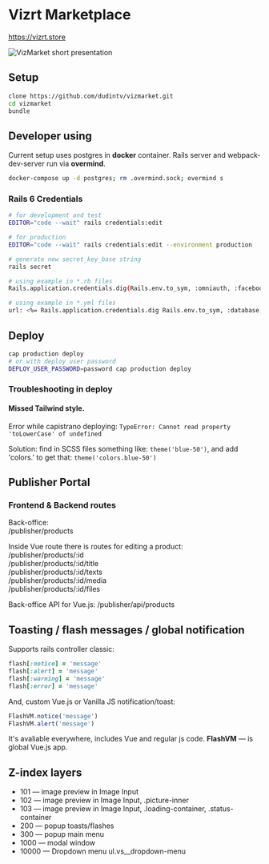 # Vizrt Marketplace

<a href="https://vizrt.store" target="_blank">https://vizrt.store</a>

![VizMarket short presentation](https://github.com/dudintv/vizmarket/raw/master/public/images/for-github-readme/vizmarket-short-presentation.gif)

## Setup
```bash
clone https://github.com/dudintv/vizmarket.git
cd vizmarket
bundle
```

## Developer using

Current setup uses postgres in **docker** container. Rails server and webpack-dev-server run via **overmind**.

```bash
docker-compose up -d postgres; rm .overmind.sock; overmind s
```

### Rails 6 Credentials

```bash
# for development and test
EDITOR="code --wait" rails credentials:edit

# for production
EDITOR="code --wait" rails credentials:edit --environment production

# generate new secret_key_base string
rails secret

# using example in *.rb files
Rails.application.credentials.dig(Rails.env.to_sym, :omniauth, :facebook, :id)

# using example in *.yml files
url: <%= Rails.application.credentials.dig Rails.env.to_sym, :database, :url %>
```

## Deploy

```bash
cap production deploy
# or with deploy user password
DEPLOY_USER_PASSWORD=password cap production deploy
```

### Troubleshooting in deploy

#### Missed Tailwind style.

Error while capistrano deploying: ```TypeError: Cannot read property 'toLowerCase' of undefined```

Solution: find in SCSS files something like: ```theme('blue-50')```, and add 'colors.' to get that: ```theme('colors.blue-50')```

## Publisher Portal

### Frontend & Backend routes

Back-office:  
/publisher/products

Inside Vue route there is routes for editing a product:  
/publisher/products/:id  
/publisher/products/:id/title  
/publisher/products/:id/texts  
/publisher/products/:id/media  
/publisher/products/:id/files  

Back-office API for Vue.js:
/publisher/api/products

## Toasting / flash messages / global notification

Supports rails controller classic:
```ruby
flash[:notice] = 'message'
flash[:alert] = 'message'
flash[:warning] = 'message'
flash[:error] = 'message'
```

And, custom Vue.js or Vanilla JS notification/toast:
```javascript
FlashVM.notice('message')
FlashVM.alert('message')
```
It's avaliable everywhere, includes Vue and regular js code. **FlashVM** — is global Vue.js app.

## Z-index layers
* 101 — image preview in Image Input
* 102 — image preview in Image Input, .picture-inner
* 103 — image preview in Image Input, .loading-container, .status-container 
* 200 — popup toasts/flashes
* 300 — popup main menu
* 1000 — modal window
* 10000 — Dropdown menu ul.vs__dropdown-menu

